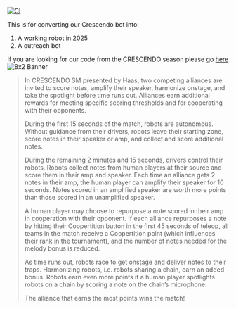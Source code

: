 [![CI](https://github.com/IronRiders/reefscape/actions/workflows/gradle.yml/badge.svg)](https://github.com/IronRiders/reefscape/actions/workflows/gradle.yml)

This is for converting our Crescendo bot into:
  1. A working robot in 2025
  2. A outreach bot

If you are looking for our code from the CRESCENDO season please go [here](https://github.com/IronRiders/Crescendo)
![8x2 Banner](https://github.com/user-attachments/assets/ca7bddfc-8815-40c6-bc6c-3a8b020dff7a)

>In CRESCENDO SM presented by Haas, two competing alliances are invited to score notes, amplify their speaker,
harmonize onstage, and take the spotlight before time runs out. Alliances earn additional rewards for meeting
specific scoring thresholds and for cooperating with their opponents.
>
>During the first 15 seconds of the match, robots are autonomous. Without guidance from their drivers, robots
leave their starting zone, score notes in their speaker or amp, and collect and score additional notes.
>
>During the remaining 2 minutes and 15 seconds, drivers control their robots. Robots collect notes from human
players at their source and score them in their amp and speaker. Each time an alliance gets 2 notes in their
amp, the human player can amplify their speaker for 10 seconds. Notes scored in an amplified speaker are
worth more points than those scored in an unamplified speaker.
>
>A human player may choose to repurpose a note scored in their amp in cooperation with their opponent. If
each alliance repurposes a note by hitting their Coopertition button in the first 45 seconds of teleop, all teams
in the match receive a Coopertition point (which influences their rank in the tournament), and the number of
notes needed for the melody bonus is reduced.
>
>As time runs out, robots race to get onstage and deliver notes to their traps. Harmonizing robots, i.e. robots
sharing a chain, earn an added bonus. Robots earn even more points if a human player spotlights robots on a
chain by scoring a note on the chain’s microphone.
>
>The alliance that earns the most points wins the match!

